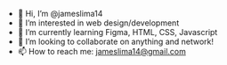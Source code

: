 - 👋 Hi, I’m @jameslima14
- 👀 I’m interested in web design/development
- 🌱 I’m currently learning Figma, HTML, CSS, Javascript
- 💞️ I’m looking to collaborate on anything and network!
- 📫 How to reach me: jameslima14@gmail.com

<!---
jameslima14/jameslima14 is a ✨ special ✨ repository because its `README.md` (this file) appears on your GitHub profile.
You can click the Preview link to take a look at your changes.
--->
